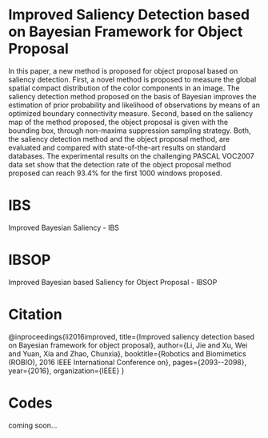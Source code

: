 # Improved Saliency Detection based on Bayesian Framework for Object Proposal
In this paper, a new method is proposed for object proposal based on saliency detection. First, a novel method is proposed to measure the global spatial compact distribution of the color components in an image. The saliency detection method proposed on the basis of Bayesian improves the estimation of prior probability and likelihood of observations by means of an optimized boundary connectivity measure. Second,
based on the saliency map of the method proposed, the object proposal is given with the bounding box, through non-maxima suppression sampling strategy. Both, the saliency detection method and the object proposal method, are evaluated and compared with state-of-the-art results on standard databases.
The experimental results on the challenging PASCAL VOC2007 data set show that the detection rate of the object proposal method proposed can reach 93.4% for the first 1000 windows proposed.

# IBS
Improved Bayesian Saliency - IBS

# IBSOP
Improved Bayesian based Saliency for Object Proposal - IBSOP

# Citation
@inproceedings{li2016improved,
  title={Improved saliency detection based on Bayesian framework for object proposal},
  author={Li, Jie and Xu, Wei and Yuan, Xia and Zhao, Chunxia},
  booktitle={Robotics and Biomimetics (ROBIO), 2016 IEEE International Conference on},
  pages={2093--2098},
  year={2016},
  organization={IEEE}
}

# Codes
coming soon...
